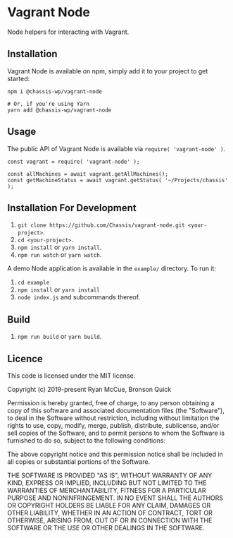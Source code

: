 # Vagrant Node

Node helpers for interacting with Vagrant.

## Installation

Vagrant Node is available on npm, simply add it to your project to get started:

```
npm i @chassis-wp/vagrant-node

# Or, if you're using Yarn
yarn add @chassis-wp/vagrant-node
```

## Usage

The public API of Vagrant Node is available via `require( 'vagrant-node' )`.

```
const vagrant = require( 'vagrant-node' );

const allMachines = await vagrant.getAllMachines();
const getMachineStatus = await vagrant.getStatus( '~/Projects/chassis' );
```

## Installation For Development

1. `git clone https://github.com/Chassis/vagrant-node.git <your-project>`.
2. `cd <your-project>`.
3. `npm install` or `yarn install`.
4. `npm run watch` or `yarn watch`.

A demo Node application is available in the `example/` directory. To run it:

1. `cd example`
2. `npm install` or `yarn install`
3. `node index.js` and subcommands thereof.


## Build

1. `npm run build` or `yarn build`.


## Licence

This code is licensed under the MIT license.

Copyright (c) 2019-present Ryan McCue, Bronson Quick

Permission is hereby granted, free of charge, to any person obtaining a copy of this software and associated documentation files (the "Software"), to deal in the Software without restriction, including without limitation the rights to use, copy, modify, merge, publish, distribute, sublicense, and/or sell copies of the Software, and to permit persons to whom the Software is furnished to do so, subject to the following conditions:

The above copyright notice and this permission notice shall be included in all copies or substantial portions of the Software.

THE SOFTWARE IS PROVIDED "AS IS", WITHOUT WARRANTY OF ANY KIND, EXPRESS OR IMPLIED, INCLUDING BUT NOT LIMITED TO THE WARRANTIES OF MERCHANTABILITY, FITNESS FOR A PARTICULAR PURPOSE AND NONINFRINGEMENT. IN NO EVENT SHALL THE AUTHORS OR COPYRIGHT HOLDERS BE LIABLE FOR ANY CLAIM, DAMAGES OR OTHER LIABILITY, WHETHER IN AN ACTION OF CONTRACT, TORT OR OTHERWISE, ARISING FROM, OUT OF OR IN CONNECTION WITH THE SOFTWARE OR THE USE OR OTHER DEALINGS IN THE SOFTWARE.
